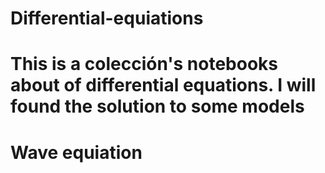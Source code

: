 # Differential-equiations
# This is a colección's notebooks about of differential equations. I  will found the solution to some models

# Wave equiation
